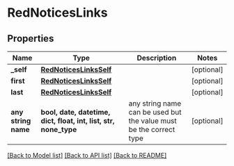# RedNoticesLinks


## Properties
Name | Type | Description | Notes
------------ | ------------- | ------------- | -------------
**_self** | [**RedNoticesLinksSelf**](RedNoticesLinksSelf.md) |  | [optional] 
**first** | [**RedNoticesLinksSelf**](RedNoticesLinksSelf.md) |  | [optional] 
**last** | [**RedNoticesLinksSelf**](RedNoticesLinksSelf.md) |  | [optional] 
**any string name** | **bool, date, datetime, dict, float, int, list, str, none_type** | any string name can be used but the value must be the correct type | [optional]

[[Back to Model list]](../README.md#documentation-for-models) [[Back to API list]](../README.md#documentation-for-api-endpoints) [[Back to README]](../README.md)


